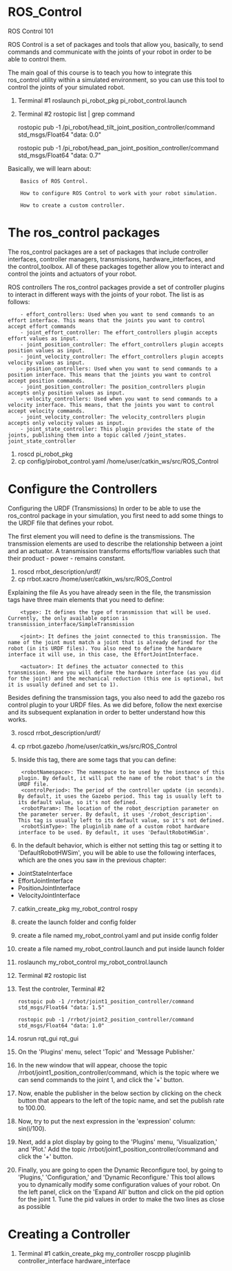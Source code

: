 # ROS_Control
ROS Control 101


ROS Control is a set of packages and tools that allow you, basically, to send commands and communicate with the joints of your robot in order to be able to control them.

The main goal of this course is to teach you how to integrate this ros_control utility within a simulated environment, so you can use this tool to control the joints of your simulated robot.

1. Terminal #1
    roslaunch pi_robot_pkg pi_robot_control.launch

2. Terminal #2
    rostopic list | grep command
    
    rostopic pub -1 /pi_robot/head_tilt_joint_position_controller/command std_msgs/Float64 "data: 0.0"

    rostopic pub -1 /pi_robot/head_pan_joint_position_controller/command std_msgs/Float64 "data: 0.7"

Basically, we will learn about:

        Basics of ROS Control.
            
        How to configure ROS Control to work with your robot simulation.
            
        How to create a custom controller.

# The ros_control packages

The ros_control packages are a set of packages that include controller interfaces, controller managers, transmissions, hardware_interfaces, and the control_toolbox. All of these packages together allow you to interact and control the joints and actuators of your robot.

ROS controllers
The ros_control packages provide a set of controller plugins to interact in different ways with the joints of your robot. The list is as follows:

        - effort_controllers: Used when you want to send commands to an effort interface. This means that the joints you want to control accept effort commands
        - joint_effort_controller: The effort_controllers plugin accepts effort values as input.
        - joint_position_controller: The effort_controllers plugin accepts position values as input.
        - joint_velocity_controller: The effort_controllers plugin accepts velocity values as input.
        - position_controllers: Used when you want to send commands to a position interface. This means that the joints you want to control accept position commands.
        - joint_position_controller: The position_controllers plugin accepts only position values as input.
        - velocity_controllers: Used when you want to send commands to a velocity interface. This means, that the joints you want to control accept velocity commands.
        - joint_velocity_controller: The velocity_controllers plugin accepts only velocity values as input.
        - joint_state_controller: This plugin provides the state of the joints, publishing them into a topic called /joint_states. joint_state_controller

1. roscd pi_robot_pkg
2. cp config/pirobot_control.yaml /home/user/catkin_ws/src/ROS_Control


# Configure the Controllers

Configuring the URDF (Transmissions)
In order to be able to use the ros_control package in your simulation, you first need to add some things to the URDF file that defines your robot.

The first element you will need to define is the transmissions. The transmission elements are used to describe the relationship between a joint and an actuator. A transmission transforms efforts/flow variables such that their product - power - remains constant.

1. roscd rrbot_description/urdf/
2. cp rrbot.xacro /home/user/catkin_ws/src/ROS_Control

Explaining the file
As you have already seen in the file, the transmission tags have three main elements that you need to define:

        <type>: It defines the type of transmission that will be used. Currently, the only available option is transmission_interface/SimpleTransmission

        <joint>: It defines the joint connected to this transmission. The name of the joint must match a joint that is already defined for the robot (in its URDF files). You also need to define the hardware interface it will use, in this case, the EffortJointInterface.

        <actuator>: It defines the actuator connected to this transmission. Here you will define the hardware interface (as you did for the joint) and the mechanical reduction (this one is optional, but it is usually defined and set to 1).

Besides defining the transmission tags, you also need to add the gazebo ros control plugin to your URDF files. As we did before, follow the next exercise and its subsequent explanation in order to better understand how this works.

3. roscd rrbot_description/urdf/
4. cp rrbot.gazebo /home/user/catkin_ws/src/ROS_Control
5. Inside this <plugin> tag, there are some tags that you can define:

        <robotNamespace>: The namespace to be used by the instance of this plugin. By default, it will put the name of the robot that's in the URDF file.
        <controlPeriod>: The period of the controller update (in seconds). By default, it uses the Gazebo period. This tag is usually left to its default value, so it's not defined.
        <robotParam>: The location of the robot_description parameter on the parameter server. By default, it uses '/robot_description'. This tag is usually left to its default value, so it's not defined.
        <robotSimType>: The pluginlib name of a custom robot hardware interface to be used. By default, it uses 'DefaultRobotHWSim'.
6. In the default behavior, which is either not setting this tag or setting it to 'DefaultRobotHWSim', you will be able to use the following interfaces, which are the ones you saw in the previous chapter:

- JointStateInterface
- EffortJointInterface
- PositionJointInterface
- VelocityJointInterface
7. catkin_create_pkg my_robot_control rospy
8. create the launch folder and config folder
9. create a file named my_robot_control.yaml and put inside config folder
10. create a file named my_robot_control.launch and put inside launch folder
11. roslaunch my_robot_control my_robot_control.launch
12. Terminal #2
    rostopic list
13. Test the controler, Terminal #2
    
        rostopic pub -1 /rrbot/joint1_position_controller/command std_msgs/Float64 "data: 1.5"

        rostopic pub -1 /rrbot/joint2_position_controller/command std_msgs/Float64 "data: 1.0"
14. rosrun rqt_gui rqt_gui
15. On the 'Plugins' menu, select 'Topic' and 'Message Publisher.'
16. In the new window that will appear, choose the topic /rrbot/joint1_position_controller/command, which is the topic where we can send commands to the joint 1, and click the '+' button.
17. Now, enable the publisher in the below section by clicking on the check button that appears to the left of the topic name, and set the publish rate to 100.00.
18. Now, try to put the next expression in the 'expression' column: sin(i/100).
19. Next, add a plot display by going to the 'Plugins' menu, 'Visualization,' and 'Plot.' Add the topic /rrbot/joint1_position_controller/command and click the '+' button.
20. Finally, you are going to open the Dynamic Reconfigure tool, by going to 'Plugins,' 'Configuration,' and 'Dynamic Reconfigure.' This tool allows you to dynamically modify some configuration values of your robot. On the left panel, click on the 'Expand All' button and click on the pid option for the joint 1. Tune the pid values in order to make the two lines as close as possible


# Creating a Controller
1. Terminal #1
    catkin_create_pkg my_controller roscpp pluginlib controller_interface hardware_interface